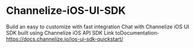# Channelize-iOS-UI-SDK
Build an easy to customize with fast integration Chat with Channelize iOS UI SDK built using Channelize iOS API SDK
Link toDocumentation- https://docs.channelize.io/ios-ui-sdk-quickstart/

